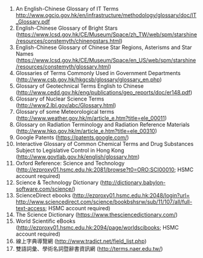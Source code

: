 1.	An English-Chinese Glossary of IT Terms <http://www.ogcio.gov.hk/en/infrastructure/methodology/glossary/doc/IT_Glossary.pdf>
2.	English-Chinese Glossary of Bright Stars (https://www.lcsd.gov.hk/CE/Museum/Space/zh_TW/web/spm/starshine/resources/constemyth/chinengstars.html)
3.	English-Chinese Glossary of Chinese Star Regions, Asterisms and Star Names (https://www.lcsd.gov.hk/CE/Museum/Space/en_US/web/spm/starshine/resources/constemyth/glossary.html)
4.	Glossaries of Terms Commonly Used in Government Departments (http://www.csb.gov.hk/hkgcsb/glossary/glossary_en.php)
5.	Glossary of Geotechnical Terms English to Chinese (http://www.cedd.gov.hk/eng/publications/geo_reports/doc/er148.pdf)
6.	Glossary of Nuclear Science Terms (http://www2.lbl.gov/abc/Glossary.html)
7.	Glossary of some Meteorological terms (http://www.weather.gov.hk/m/article_e.htm?title=ele_00011)
8.	Glossary on Radiation Terminology and Radiation Reference Materials (http://www.hko.gov.hk/m/article_e.htm?title=ele_00310)
9.	Google Patents (https://patents.google.com/)
10.	Interactive Glossary of Common Chemical Terms and Drug Substances Subject to Legislative Control in Hong Kong (http://www.govtlab.gov.hk/english/glossary.htm)
11.	Oxford Reference: Science and Technology (http://ezproxy01.hsmc.edu.hk:2081/browse?t0=ORO:SCI00010; HSMC account required)
12.	Science & Technology Dictionary (http://dictionary.babylon-software.com/science/)
13.	ScienceDirect ebooks (http://ezproxy01.hsmc.edu.hk:2048/login?url= 
http://www.sciencedirect.com/science/bookbshsrw/sub/11/107/all/full-text-access; HSMC account required)
14.	The Science Dictionary (https://www.thesciencedictionary.com/)
15.	World Scientific eBooks (http://ezproxy01.hsmc.edu.hk:2094/page/worldscibooks; HSMC account required) 
16.	線上字典導覽網 (http://www.tradict.net/field_list.php) 
17. 雙語詞彙、學術名詞暨辭書資訊網 (http://terms.naer.edu.tw/)
